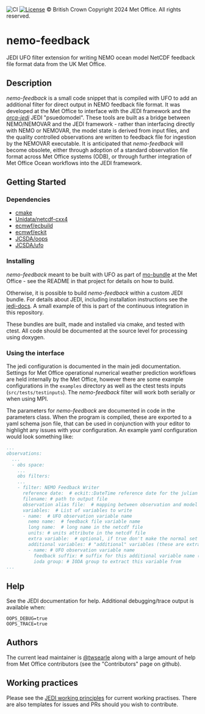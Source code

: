 ![CI](https://github.com/MetOffice/nemo-feedback/actions/workflows/ci.yml/badge.svg)
[![License](https://img.shields.io/badge/License-BSD_3--Clause-blue.svg)](https://opensource.org/licenses/BSD-3-Clause)
&copy; British Crown Copyright 2024 Met Office. All rights reserved.

# nemo-feedback

JEDI UFO filter extension for writing NEMO ocean model NetCDF feedback file format data from the UK Met Office.

## Description

_nemo-feedback_ is a small code snippet that is compiled with UFO to add an additional filter for direct output in NEMO feedback file format. It was developed at the Met Office to interface with the JEDI framework and the [_orca-jedi_](https://github.com/MetOffice/nemo-feedback) JEDI "psuedomodel". These tools are built as a bridge between NEMO/NEMOVAR and the JEDI framework - rather than interfacing directly with NEMO or NEMOVAR, the model state is derived from input files, and the quality controlled observations are written to feedback file for ingestion by the NEMOVAR executable. It is anticipated that _nemo-feedback_ will become obsolete, either through adoption of a standard observation file format across Met Office systems (ODB), or through further integration of Met Office Ocean workflows into the JEDI framework.

## Getting Started

### Dependencies

  * [cmake](https://cmake.org/)
  * [Unidata/netcdf-cxx4](https://github.com/Unidata/netcdf-cxx4)
  * [ecmwf/ecbuild](https://github.com/ecmwf/ecbuild)
  * [ecmwf/eckit](https://github.com/ecmwf/eckit)
  * [JCSDA/oops](https://github.com/JCSDA/oops)
  * [JCSDA/ufo](https://github.com/JCSDA/ufo)

### Installing

_nemo-feedback_ meant to be built with UFO as part of [mo-bundle](https://github.com/MetOffice/mo-bundle) at the Met Office - see the README in that project for details on how to build.

Otherwise, it is possible to build _nemo-feedback_ within a custom JEDI bundle. For details about JEDI, including installation instructions see the [jedi-docs](http://jedi-docs.jcsda.org/). A small example of this is part of the continuous integration in this repository.

These bundles are built, made and installed via cmake, and tested with ctest. All code should be documented at the source level for processing using doxygen.

### Using the interface

The jedi configuration is documented in the main jedi documentation. Settings for Met Office operational numerical weather prediction workflows are held internally by the Met Office, however there are some example configurations in the ``examples`` directory as well as the ctest tests inputs (``src/tests/testinputs``). The _nemo-feedback_ filter will work both serially or when using MPI.

The parameters for _nemo-feedback_ are documented in code in the parameters class. When the program is compiled, these are exported to a yaml schema json file, that can be used in conjunction with your editor to highlight any issues with your configuration. An example yaml configuration would look something like:

```yaml
...
observations:
  ...
  - obs space:
    ...
    obs filters:
    ...
    - filter: NEMO Feedback Writer
      reference date:  # eckit::DateTime reference date for the julian day observation time in the file
      filename: # path to output file
      observation alias file:  # mapping between observation and model names inside UFO
      variables:  # List of variables to write
      - name:  # UFO observation variable name
        nemo name:  # feedback file variable name
        long name:  # long name in the netcdf file
        units: # units attribute in the netcdf file
        extra variable:  # optional, if true don't make the normal set of sub-variables (e.g for mean-dynamic-topography)
        additional variables: # "additional" variables (these are extra sub-variables of a variable)
        - name: # UFO observation variable name
          feedback suffix: # suffix for this additional variable name (i.e <nemo name>_<feedback suffix>)
          ioda group: # IODA group to extract this variable from
...
```

## Help

See the JEDI documentation for help. Additional debugging/trace output is available when:
```
OOPS_DEBUG=true
OOPS_TRACE=true
```

## Authors

The current lead maintainer is [@twsearle](https://github.com/twsearle) along with a large amount of help from Met Office contributors (see the "Contributors" page on github).

## Working practices

Please see the [JEDI working principles](https://jointcenterforsatellitedataassimilation-jedi-docs.readthedocs-hosted.com/en/latest/working-practices/index.html) for current working practises. There are also templates for issues and PRs should you wish to contribute.

